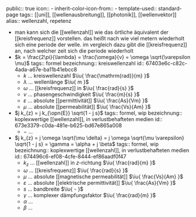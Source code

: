 public:: true
icon:: -
inherit-color-icon-from:: -
template-used:: standard-page
tags:: [[uni]], [[wellenausbreitung]], [[photonik]], [[wellenvektor]]
alias:: wellenzahl, repetenz

- man kann sich die [[wellenzahl]] wie das örtliche äquivalent der [[kreisfrequenz]] vorstellen. das heißt nach wie viel metern wiederholt sich eine periode der welle. im vergleich dazu gibt die [[kreisfrequenz]] an, nach welcher zeit sich die periode wiederholt
- $k = \frac{2\pi}{\lambda} = \frac{\omega}{v} = \omega \sqrt{\varepsilon \mu}$
  tags:: formel
  bezeichnung:: kreiswellenzahl
  id:: 67403e6c-c82c-4ada-a67e-ba11b41ebcc8
	- $k$ ... kreiswellenzahl $\iu{ \frac{\mathrm{rad}}{m} }$
	- $\lambda$ ... wellenlänge $\iu{ m }$
	- $\omega$ ... [[kreisfrequenz]] in $\iu{ \frac{rad}{s} }$
	- $v$ ... phasengeschwindigkeit $\iu{ \frac{m}{s} }$
	- $\varepsilon$ ... absolute [[permittivität]] $\iu{ \frac{As}{Vm} }$
	- $\mu$ ... absolute [[permeabilität]] $\iu{ \frac{Vs}{Am} }$
- $j k_{z} = j k_{\opn{E}} \sqrt{1 - j s}$
  tags:: formel, wip
  bezeichnung:: koplexwertige [[wellenzahl]], in verlustbehafteten medien
  id:: 673e3379-c0da-481e-b625-bd67e865a008
	- $-$ ...
- $j k_{z} = j \omega \sqrt{\mu \delta} = j \omega \sqrt{\mu \varepsilon} \sqrt{1 - j s} = \gamma = \alpha + j \beta$
  tags:: formel, wip
  bezeichnung:: koplexwertige [[wellenzahl]], in verlustbehafteten medien
  id:: 674496c6-ef08-4cfe-8444-ef86aadf0f47
	- $k_z$ ... [[wellenzahl]] in $z$-richtung $\iu{ \frac{rad}{m} }$
	- $\omega$ ... [[kreisfrequenz]] $\iu{ \frac{rad}{s} }$
	- $\mu$ ... absolute [[magnetische permeabilität]] $\iu{ \frac{Vs}{Am} }$
	- $\varepsilon$ ... absolute [[elektrische permittivität]] $\iu{ \frac{As}{Vm} }$
	- $s$ ... bandbreite $\iu{ - }$
	- $\gamma$ ... komplexer dämpfungsfaktor $\iu{ \frac{rad}{m} }$
	- $\alpha$ ...
	- $\beta$ ...